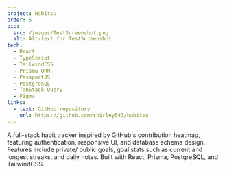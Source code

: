 ```yaml
---
project: Habitsu
order: 5
pic:
  src: /images/TestScreenshot.png
  alt: Alt-text for TestScreenshot
tech:
  - React
  - TypeScript
  - TailwindCSS
  - Prisma ORM
  - PassportJS
  - PostgreSQL
  - TanStack Query
  - Figma
links:
  - text: GitHub repository
    url: https://github.com/shirley543/habitsu
---
```


A full-stack habit tracker inspired by GitHub's contribution heatmap, featuring authentication, responsive UI, and database schema design. Features include private/ public goals, goal stats such as current and longest streaks, and daily notes. Built with React, Prisma, PostgreSQL, and TailwindCSS.
